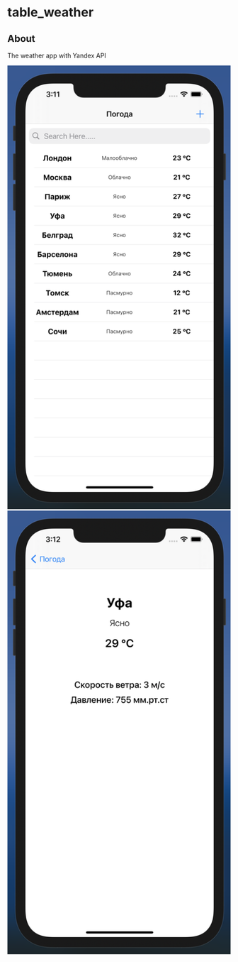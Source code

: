 # table_weather

## About

The weather app with Yandex API

![preview](weather_master.png)
![preview](wether_detail.png)
